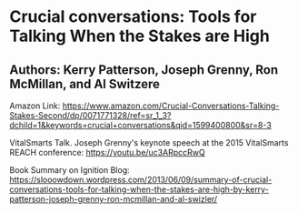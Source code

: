 # Crucial conversations: Tools for Talking When the Stakes are High
## Authors: Kerry Patterson, Joseph Grenny, Ron McMillan, and Al Switzere

Amazon Link: https://www.amazon.com/Crucial-Conversations-Talking-Stakes-Second/dp/0071771328/ref=sr_1_3?dchild=1&keywords=crucial+conversations&qid=1599400800&sr=8-3

VitalSmarts Talk. Joseph Grenny's keynote speech at the 2015 VitalSmarts REACH conference: https://youtu.be/uc3ARpccRwQ

Book Summary on Ignition Blog: https://slooowdown.wordpress.com/2013/06/09/summary-of-crucial-conversations-tools-for-talking-when-the-stakes-are-high-by-kerry-patterson-joseph-grenny-ron-mcmillan-and-al-swizler/

